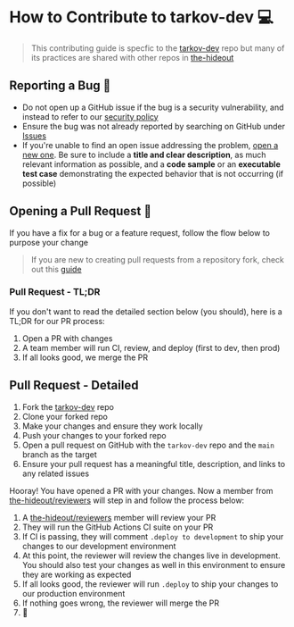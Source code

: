 # How to Contribute to tarkov-dev 💻

> This contributing guide is specfic to the [tarkov-dev](https://github.com/the-hideout/tarkov-dev) repo but many of its practices are shared with other repos in [the-hideout](https://github.com/the-hideout)

## Reporting a Bug 🐛

- Do not open up a GitHub issue if the bug is a security vulnerability, and instead to refer to our [security policy](SECURITY.md)
- Ensure the bug was not already reported by searching on GitHub under [Issues](https://github.com/the-hideout/tarkov-dev/issues)
- If you're unable to find an open issue addressing the problem, [open a new one](https://github.com/the-hideout/tarkov-dev/issues/new). Be sure to include a **title and clear description**, as much relevant information as possible, and a **code sample** or an **executable test case** demonstrating the expected behavior that is not occurring (if possible)

## Opening a Pull Request 🌟

If you have a fix for a bug or a feature request, follow the flow below to purpose your change

> If you are new to creating pull requests from a repository fork, check out this [guide](https://docs.github.com/en/pull-requests/collaborating-with-pull-requests/proposing-changes-to-your-work-with-pull-requests/creating-a-pull-request-from-a-fork)

### Pull Request - TL;DR

If you don't want to read the detailed section below (you should), here is a TL;DR for our PR process:

1. Open a PR with changes
2. A team member will run CI, review, and deploy (first to dev, then prod)
3. If all looks good, we merge the PR

## Pull Request - Detailed

1. Fork the [tarkov-dev](https://github.com/the-hideout/tarkov-dev) repo
2. Clone your forked repo
3. Make your changes and ensure they work locally
4. Push your changes to your forked repo
5. Open a pull request on GitHub with the `tarkov-dev` repo and the `main` branch as the target
6. Ensure your pull request has a meaningful title, description, and links to any related issues

Hooray! You have opened a PR with your changes. Now a member from [the-hideout/reviewers](https://github.com/orgs/the-hideout/teams/reviewers) will step in and follow the process below:

1. A [the-hideout/reviewers](https://github.com/orgs/the-hideout/teams/reviewers) member will review your PR
2. They will run the GitHub Actions CI suite on your PR
3. If CI is passing, they will comment `.deploy to development` to ship your changes to our development environment
4. At this point, the reviewer will review the changes live in development. You should also test your changes as well in this environment to ensure they are working as expected
5. If all looks good, the reviewer will run `.deploy` to ship your changes to our production environment
6. If nothing goes wrong, the reviewer will merge the PR
7. 🎉
